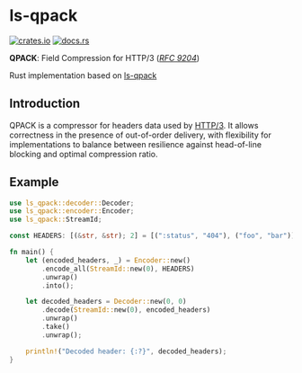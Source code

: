 # ls-qpack
[![crates.io](https://img.shields.io/crates/v/ls-qpack.svg)](https://crates.io/crates/ls-qpack)
[![docs.rs](https://docs.rs/ls-qpack/badge.svg)](https://docs.rs/ls-qpack)




**QPACK**: Field Compression for HTTP/3 
([*RFC 9204*](https://datatracker.ietf.org/doc/rfc9204/))

Rust implementation based on [ls-qpack](https://github.com/litespeedtech/ls-qpack)

## Introduction
QPACK is a compressor for headers data used by [HTTP/3](https://en.wikipedia.org/wiki/HTTP/3). 
It allows correctness in the presence of out-of-order delivery, 
with flexibility for implementations to balance between resilience against 
head-of-line blocking and optimal compression ratio.

## Example
```rust
use ls_qpack::decoder::Decoder;
use ls_qpack::encoder::Encoder;
use ls_qpack::StreamId;

const HEADERS: [(&str, &str); 2] = [(":status", "404"), ("foo", "bar")];

fn main() {
    let (encoded_headers, _) = Encoder::new()
        .encode_all(StreamId::new(0), HEADERS)
        .unwrap()
        .into();

    let decoded_headers = Decoder::new(0, 0)
        .decode(StreamId::new(0), encoded_headers)
        .unwrap()
        .take()
        .unwrap();

    println!("Decoded header: {:?}", decoded_headers);
}
```
